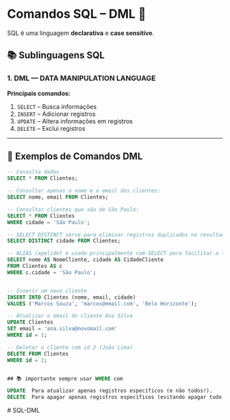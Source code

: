 # Comandos SQL – DML 📘

SQL é uma linguagem **declarativa** e **case sensitive**.

## 📚 Sublinguagens SQL

### 1. DML — DATA MANIPULATION LANGUAGE

**Principais comandos:**

1. `SELECT` – Busca informações 
2. `INSERT` – Adicionar registros 
3. `UPDATE` – Altera informações em registros  
4. `DELETE` – Exclui registros

---

## 🧱 Exemplos de Comandos DML

```sql
-- Consulta dados
SELECT * FROM Clientes;

-- Consultar apenas o nome e o email dos clientes:
SELECT nome, email FROM Clientes;

-- Consultar clientes que são de São Paulo:
SELECT * FROM Clientes
WHERE cidade = 'São Paulo';

-- SELECT DISTINCT serve para eliminar registros duplicados no resultado de uma consulta
SELECT DISTINCT cidade FROM Clientes;

-- ALIAS (apelido) é usado principalmente com SELECT para facilitar a leitura dos resultados.
SELECT nome AS NomeCliente, cidade AS CidadeCliente
FROM Clientes AS c
WHERE c.cidade = 'São Paulo';


-- Inserir um novo cliente
INSERT INTO Clientes (nome, email, cidade)
VALUES ('Marcos Souza', 'marcos@email.com', 'Belo Horizonte');

-- Atualizar o email do cliente Ana Silva
UPDATE Clientes
SET email = 'ana.silva@novomail.com'
WHERE id = 1;

-- Deletar o cliente com id 2 (João Lima)
DELETE FROM Clientes
WHERE id = 2;


## 📚 importante sempre usar WHERE com

UPDATE	Para atualizar apenas registros específicos (e não todos!).
DELETE	Para apagar apenas registros específicos (evitando apagar tudo!).

```

#   S Q L - D M L  
 